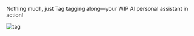 Nothing much, just Tag tagging along—your WIP AI personal assistant in action!

![tag](https://github.com/user-attachments/assets/b564ffdd-37b2-4197-8e30-295a541ca401)

